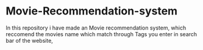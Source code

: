 # Movie-Recommendation-system
In this repository i have made an Movie recommendation system, which reccomend the movies name which match through Tags you enter in search bar of the website,
